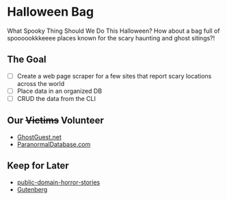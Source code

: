 # Halloween Bag

What Spooky Thing Should We Do This Halloween?  How about a bag full of spoooookkkeeee places known for the scary haunting and ghost sitings?!

##  The Goal
- [ ] Create a web page scraper for a few sites that report scary locations across the world
- [ ] Place data in an organized DB
- [ ] CRUD the data from the CLI

## Our <s>Victims</s> Volunteer
- [GhostGuest.net](https://www.ghostquest.net/haunted-places-usa.html)
- [ParanormalDatabase.com](https://www.paranormaldatabase.com/index.html)


## Keep for Later
- [public-domain-horror-stories](https://www.steve-calvert.co.uk/public-domain-horror-stories-3/)
- [Gutenberg](https://www.gutenberg.org/files/41170/41170-h/41170-h.htm)